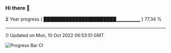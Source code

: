 ### Hi there 👋

⏳ Year progress { ███████████████████████▁▁▁▁▁▁▁ } 77.34 %

---

⏰ Updated on Mon, 10 Oct 2022 06:53:51 GMT

![Progress Bar CI](https://github.com/ZhaoGui/ZhaoGui/workflows/Progress%20Bar%20CI/badge.svg)
